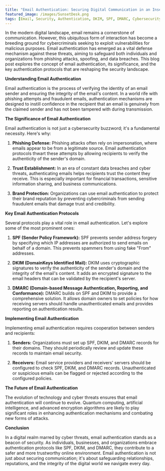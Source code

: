 ```yaml
---
title: "Email Authentication: Securing Digital Communication in an Insecure World"
featured_image: /images/SunsetDesk.png
tags: [Email, Security, Authentication, DKIM, SPF, DMARC, Cybersecurity]
---
```


In the modern digital landscape, email remains a cornerstone of communication. However, this ubiquitous form of interaction has become a breeding ground for cybercriminals seeking to exploit vulnerabilities for malicious purposes. <!--more--> Email authentication has emerged as a vital defense mechanism against these threats, aiming to safeguard both individuals and organizations from phishing attacks, spoofing, and data breaches. This blog post explores the concept of email authentication, its significance, and the key authentication protocols that are reshaping the security landscape.

**Understanding Email Authentication**

Email authentication is the process of verifying the identity of an email sender and ensuring the integrity of the email's content. In a world rife with phishing attempts and fraudulent emails, authentication mechanisms are designed to instill confidence in the recipient that an email is genuinely from the claimed sender and has not been tampered with during transmission.

**The Significance of Email Authentication**

Email authentication is not just a cybersecurity buzzword; it's a fundamental necessity. Here's why:

1. **Phishing Defense:** Phishing attacks often rely on impersonation, where emails appear to be from a legitimate source. Email authentication protocols thwart these attempts by allowing recipients to verify the authenticity of the sender's domain.

2. **Trust Establishment:** In an era of constant data breaches and cyber threats, authenticating emails helps recipients trust the content they receive. This is especially important for financial transactions, sensitive information sharing, and business communications.

3. **Brand Protection:** Organizations can use email authentication to protect their brand reputation by preventing cybercriminals from sending fraudulent emails that damage trust and credibility.

**Key Email Authentication Protocols**

Several protocols play a vital role in email authentication. Let's explore some of the most prominent ones:

1. **SPF (Sender Policy Framework):** SPF prevents sender address forgery by specifying which IP addresses are authorized to send emails on behalf of a domain. This prevents spammers from using fake "From" addresses.

2. **DKIM (DomainKeys Identified Mail):** DKIM uses cryptographic signatures to verify the authenticity of the sender's domain and the integrity of the email's content. It adds an encrypted signature to the email headers that can be validated by the recipient's server.

3. **DMARC (Domain-based Message Authentication, Reporting, and Conformance):** DMARC builds on SPF and DKIM to provide a comprehensive solution. It allows domain owners to set policies for how receiving servers should handle unauthenticated emails and provides reporting on authentication results.

**Implementing Email Authentication**

Implementing email authentication requires cooperation between senders and recipients:

1. **Senders:** Organizations must set up SPF, DKIM, and DMARC records for their domains. They should periodically review and update these records to maintain email security.

2. **Receivers:** Email service providers and receivers' servers should be configured to check SPF, DKIM, and DMARC records. Unauthenticated or suspicious emails can be flagged or rejected according to the configured policies.

**The Future of Email Authentication**

The evolution of technology and cyber threats ensures that email authentication will continue to evolve. Quantum computing, artificial intelligence, and advanced encryption algorithms are likely to play significant roles in enhancing authentication mechanisms and combating new forms of attacks.

**Conclusion**

In a digital realm marred by cyber threats, email authentication stands as a beacon of security. As individuals, businesses, and organizations embrace authentication protocols like SPF, DKIM, and DMARC, they contribute to a safer and more trustworthy online environment. Email authentication is not just about securing communication; it's about safeguarding relationships, reputations, and the integrity of the digital world we navigate every day.